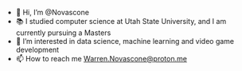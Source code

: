 - 👋 Hi, I’m @Novascone
- 📚 I studied computer science at Utah State University, and I am currently pursuing a Masters
- 👀 I’m interested in data science, machine learning and video game development
- 📫 How to reach me Warren.Novascone@proton.me

<!---
Novascone/Novascone is a ✨ special ✨ repository because its `README.md` (this file) appears on your GitHub profile.
You can click the Preview link to take a look at your changes.
--->
